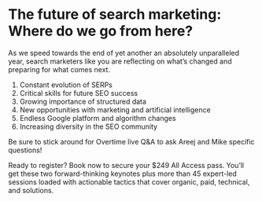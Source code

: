 # The future of search marketing: Where do we go from here?

As we speed towards the end of yet another an absolutely unparalleled year, search marketers like you are reflecting on what’s changed and preparing for what comes next.

1. Constant evolution of SERPs
2. Critical skills for future SEO success
3. Growing importance of structured data
4. New opportunities with marketing and artificial intelligence
5. Endless Google platform and algorithm changes
6. Increasing diversity in the SEO community

Be sure to stick around for Overtime live Q&A to ask Areej and Mike specific questions!

Ready to register? Book now to secure your $249 All Access pass. You’ll get these two forward-thinking keynotes plus more than 45 expert-led sessions loaded with actionable tactics that cover organic, paid, technical, and solutions.

